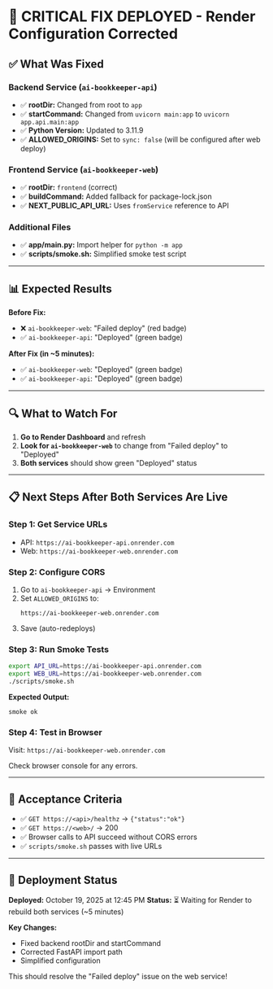 # 🚨 CRITICAL FIX DEPLOYED - Render Configuration Corrected

## ✅ What Was Fixed

### **Backend Service (`ai-bookkeeper-api`)**
- ✅ **rootDir:** Changed from root to `app`
- ✅ **startCommand:** Changed from `uvicorn main:app` to `uvicorn app.api.main:app`
- ✅ **Python Version:** Updated to 3.11.9
- ✅ **ALLOWED_ORIGINS:** Set to `sync: false` (will be configured after web deploy)

### **Frontend Service (`ai-bookkeeper-web`)**
- ✅ **rootDir:** `frontend` (correct)
- ✅ **buildCommand:** Added fallback for package-lock.json
- ✅ **NEXT_PUBLIC_API_URL:** Uses `fromService` reference to API

### **Additional Files**
- ✅ **app/main.py:** Import helper for `python -m app`
- ✅ **scripts/smoke.sh:** Simplified smoke test script

---

## 📊 Expected Results

**Before Fix:**
- ❌ `ai-bookkeeper-web`: "Failed deploy" (red badge)
- ✅ `ai-bookkeeper-api`: "Deployed" (green badge)

**After Fix (in ~5 minutes):**
- ✅ `ai-bookkeeper-web`: "Deployed" (green badge)
- ✅ `ai-bookkeeper-api`: "Deployed" (green badge)

---

## 🔍 What to Watch For

1. **Go to Render Dashboard** and refresh
2. **Look for `ai-bookkeeper-web`** to change from "Failed deploy" to "Deployed"
3. **Both services** should show green "Deployed" status

---

## 📋 Next Steps After Both Services Are Live

### **Step 1: Get Service URLs**
- API: `https://ai-bookkeeper-api.onrender.com`
- Web: `https://ai-bookkeeper-web.onrender.com`

### **Step 2: Configure CORS**
1. Go to `ai-bookkeeper-api` → Environment
2. Set `ALLOWED_ORIGINS` to:
   ```
   https://ai-bookkeeper-web.onrender.com
   ```
3. Save (auto-redeploys)

### **Step 3: Run Smoke Tests**
```bash
export API_URL=https://ai-bookkeeper-api.onrender.com
export WEB_URL=https://ai-bookkeeper-web.onrender.com
./scripts/smoke.sh
```

**Expected Output:**
```
smoke ok
```

### **Step 4: Test in Browser**
Visit: `https://ai-bookkeeper-web.onrender.com`

Check browser console for any errors.

---

## 🎯 Acceptance Criteria

- ✅ `GET https://<api>/healthz` → `{"status":"ok"}`
- ✅ `GET https://<web>/` → 200
- ✅ Browser calls to API succeed without CORS errors
- ✅ `scripts/smoke.sh` passes with live URLs

---

## 🚀 Deployment Status

**Deployed:** October 19, 2025 at 12:45 PM
**Status:** ⏳ Waiting for Render to rebuild both services (~5 minutes)

**Key Changes:**
- Fixed backend rootDir and startCommand
- Corrected FastAPI import path
- Simplified configuration

This should resolve the "Failed deploy" issue on the web service!

